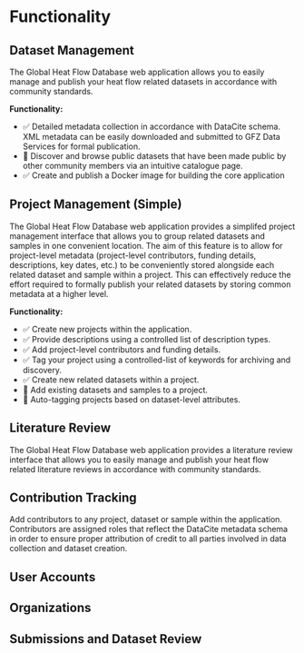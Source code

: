 <!-- > {sub-ref}`wordcount-words` words | {sub-ref}`wordcount-minutes` min read -->
# Functionality

## Dataset Management

The Global Heat Flow Database web application allows you to easily manage and publish your heat flow related datasets in accordance with community standards.


**Functionality:**

- ✅ Detailed metadata collection in accordance with DataCite schema. XML metadata can be easily downloaded and submitted to GFZ Data Services for formal publication.
- 🔲 Discover and browse public datasets that have been made public by other community members via an intuitive catalogue page.
- ✅ Create and publish a Docker image for building the core application

## Project Management (Simple)

The Global Heat Flow Database web application provides a simplifed project management interface that allows you to group related datasets and samples in one convenient location. The aim of this feature is to allow for project-level metadata (project-level contributors, funding details, descriptions, key dates, etc.) to be conveniently stored alongside each related dataset and sample within a project. This can effectively reduce the effort required to formally publish your related datasets by storing common metadata at a higher level. 

**Functionality:**
- ✅ Create new projects within the application.
- ✅ Provide descriptions using a controlled list of description types.
- ✅ Add project-level contributors and funding details.
- ✅ Tag your project using a controlled-list of keywords for archiving and discovery. 
- ✅ Create new related datasets within a project.
- 🔲 Add existing datasets and samples to a project. 
- 🔲 Auto-tagging projects based on dataset-level attributes.




## Literature Review

The Global Heat Flow Database web application provides a literature review interface that allows you to easily manage and publish your heat flow related literature reviews in accordance with community standards.


## Contribution Tracking

Add contributors to any project, dataset or sample within the application. Contributors are assigned roles that reflect the DataCite metadata schema in order to ensure proper attribution of credit to all parties involved in data collection and dataset creation.

## User Accounts



## Organizations




## Submissions and Dataset Review



